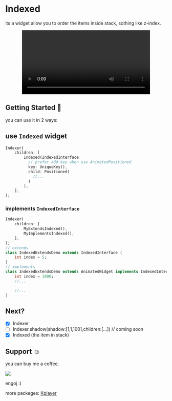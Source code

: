 # Indexed

its a widget allow you to order the items inside stack, sothing like z-index.

<center><video src='doc/assets/demo.mp4'  width=400 autoplay=true/></center>

## Getting Started 🚀

you can use it in 2 ways:

## use `Indexed` widget

```dart
Indexer(
    children: [
        Indexed(IndexedInterface
          // prefer add key when use AnimatedPositioned
          key: UniqueKey(),
          child: Positioned(
            //...
          )
        ),
    ],
);
```

### implements `IndexedInterface`

```dart
Indexer(
    children: [
        MyExtendsIndexed(),
        MyImplementsIndexed(),
    ],
);
// extends
class IndexedExtendsDemo extends IndexedInterface {
    int index = 5;
}
// implements
class IndexedExtendsDemo extends AnimatedWidget implements IndexedInterface {
    int index = 1000;
    //...

    //...
}
```

## Next?

* [X] Indexer
* [ ] Indexer.shadow(shadow:[1,1,100],children:[...]) // coming soon
* [X] Indexed (the item in stack)

## Support ☺️

you can buy me a coffee.

<a href="https://www.buymeacoffee.com/mohamadlounnas"><img src="https://img.buymeacoffee.com/button-api/?text=Buy me a coffee&emoji=&slug=mohamadlounnas&button_colour=FFDD00&font_colour=000000&font_family=Cookie&outline_colour=000000&coffee_colour=ffffff"></a>

engoj :)

more packeges: [Kplayer](https://pub.dev/packages/kplayer)
